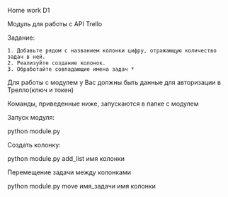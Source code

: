 
Home work D1

Модуль для работы с API Trello

Задание:

    1. Добавьте рядом с названием колонки цифру, отражающую количество задач в ней.
    2. Реализуйте создание колонок.
    3. Обработайте совпадающие имена задач *
    
Для работы с модулем у Вас должны быть данные для авторизации в Трелло(ключ и токен)

Команды, приведенные ниже, запускаются в папке с модулем

Запуск модуля:

python module.py

Создать колонку:

python module.py add_list имя колонки

Перемещение задачи между колонками

python module.py move имя_задачи имя колонки